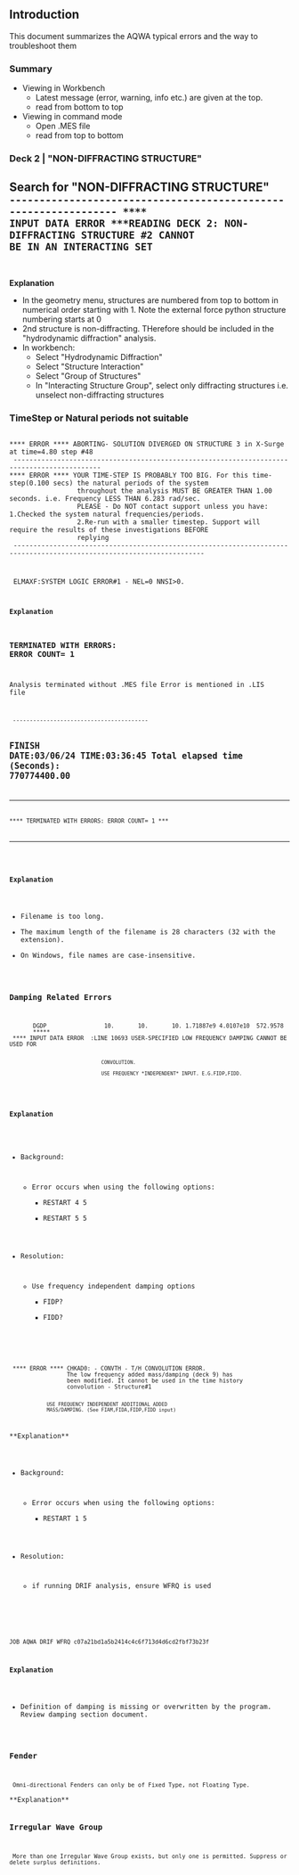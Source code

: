 ## Introduction

This document summarizes the AQWA typical errors and the way to troubleshoot them

### Summary

- Viewing in Workbench
  - Latest message (error, warning, info etc.) are given at the top.
  - read from bottom to top
- Viewing in command mode
  - Open .MES file
  - read from top to bottom

### Deck 2 | "NON-DIFFRACTING STRUCTURE"

Search for "NON-DIFFRACTING STRUCTURE"
<code>
 ---------------------------------------------------------------- **** INPUT DATA ERROR ***READING DECK 2: NON-DIFFRACTING STRUCTURE #2 CANNOT BE IN AN INTERACTING SET
 ---------------------------------------------------------------------------------------------------------

</code>

**Explanation**

- In the geometry menu, structures are numbered from top to bottom in numerical order starting with 1. Note the external force python structure numbering starts at 0
- 2nd structure is non-diffracting. THerefore should be included in the "hydrodynamic diffraction" analysis.
- In workbench:
  - Select "Hydrodynamic Diffraction"
  - Select "Structure Interaction"
  - Select "Group of Structures"
  - In "Interacting Structure Group", select only diffracting structures i.e. unselect non-diffracting structures

### TimeStep or Natural periods not suitable

<code>
**** ERROR **** ABORTING- SOLUTION DIVERGED ON STRUCTURE 3 in X-Surge at time=4.80 step #48
 --------------------------------------------------------------------------------------------
**** ERROR **** YOUR TIME-STEP IS PROBABLY TOO BIG. For this time-step(0.100 secs) the natural periods of the system
                 throughout the analysis MUST BE GREATER THAN 1.00 seconds. i.e. Frequency LESS THAN 6.283 rad/sec.
                 PLEASE - Do NOT contact support unless you have: 1.Checked the system natural frequencies/periods.
                 2.Re-run with a smaller timestep. Support will require the results of these investigations BEFORE
                 replying
 ----------------------------------------------------------------------------------------------------------------------
</code>

###

<code>
 ELMAXF:SYSTEM LOGIC ERROR#1 - NEL=0 NNSI>0.<code>
</code>

**Explanation**

### TERMINATED WITH ERRORS: ERROR COUNT=    1

Analysis terminated without .MES file
Error is mentioned in .LIS file

<code>
 ----------------------------------------

FINISH DATE:03/06/24       TIME:03:36:45
 Total elapsed time (Seconds): 770774400.00
 ----------------------------------------

 ***************************************************
 **** TERMINATED WITH ERRORS: ERROR COUNT=    1 ***
 ***************************************************
</code>

**Explanation**

- Filename is too long.
- The maximum length of the filename is 28 characters (32 with the extension).
- On Windows, file names are case-insensitive.

### Damping Related Errors

<code>
       DGDP                 10.       10.       10. 1.71887e9 4.0107e10  572.9578
       *****
 **** INPUT DATA ERROR  :LINE 10693 USER-SPECIFIED LOW FREQUENCY DAMPING CANNOT BE USED FOR

                                    CONVOLUTION.
 
                                    USE FREQUENCY *INDEPENDENT* INPUT. E.G.FIDP,FIDD.
</code>

**Explanation**

- Background:
  - Error occurs when using the following options:
    - RESTART  4  5
    - RESTART  5  5

- Resolution:
  - Use frequency independent damping options
    - FIDP?
    - FIDD?

<code>
 **** ERROR **** CHKAD0: - CONVTH - T/H CONVOLUTION ERROR.
                 The low frequency added mass/damping (deck 9) has
                 been modified. It cannot be used in the time history
                 convolution - Structure#1

                 USE FREQUENCY INDEPENDENT ADDITIONAL ADDED
                 MASS/DAMPING. (See FIAM,FIDA,FIDP,FIDD input)
</code>
**Explanation**

- Background:
  - Error occurs when using the following options:
    - RESTART  1  5

- Resolution:
  - if running DRIF analysis, ensure WFRQ is used
<code>

JOB AQWA  DRIF  WFRQ  c07a21bd1a5b2414c4c6f713d4d6cd2fbf73b23f
</code>

**Explanation**

- Definition of damping is missing or overwritten by the program. Review damping section document.

### Fender

<code>
 Omni-directional Fenders can only be of Fixed Type, not Floating Type.
</code>
**Explanation**

### Irregular Wave Group

<code>
 More than one Irregular Wave Group exists, but only one is permitted. Suppress or delete surplus definitions.
</code>
